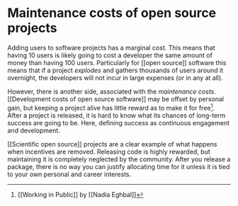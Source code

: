 # Maintenance costs of open source projects
Adding users to software projects has a marginal cost. This means that having 10 users is likely going to cost a developer the same amount of money than having 100 users. Particularly for [[open source]] software this means that if a project *explodes* and gathers thousands of users around it overnight, the developers will not incur in large expenses (or in any at all). 

However, there is another side, associated with the *maintenance costs*. [[Development costs of open source software]] may be offset by personal gain, but keeping a project alive has little reward as to make it for free[^1]. After a project is released, it is hard to know what its chances of long-term success are going to be. Here, defining success as continuous engagement and development. 

[[Scientific open source]] projects are a clear example of what happens when incentives are removed. Releasing code is highly rewarded, but maintaining it is completely neglected by the community. After you release a package, there is no way you can justify allocating time for it unless it is tied to your own personal and career interests. 

[^1]: [[Working in Public]] by [[Nadia Eghbal]]